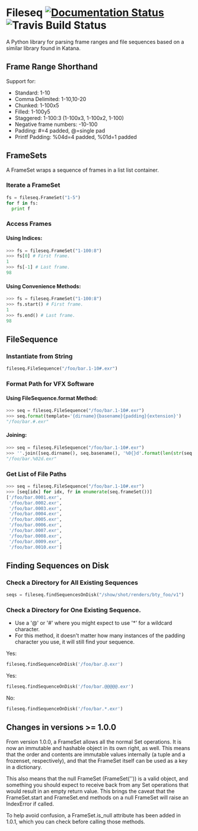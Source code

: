 # Fileseq [![Documentation Status](https://readthedocs.org/projects/fileseq/badge/?version=latest)](http://fileseq.readthedocs.io/en/latest/) ![Travis Build Status](https://api.travis-ci.org/sqlboy/fileseq.svg)

A Python library for parsing frame ranges and file sequences based on a similar library found in Katana.

## Frame Range Shorthand

Support for:

* Standard: 1-10
* Comma Delimited: 1-10,10-20
* Chunked: 1-100x5
* Filled: 1-100y5
* Staggered: 1-100:3 (1-100x3, 1-100x2, 1-100)
* Negative frame numbers: -10-100
* Padding: #=4 padded, @=single pad
* Printf Padding: %04d=4 padded, %01d=1 padded

## FrameSets

A FrameSet wraps a sequence of frames in a list list container.

### Iterate a FrameSet
```python
fs = fileseq.FrameSet("1-5")
for f in fs:
  print f
```

### Access Frames

#### Using Indices:
```python
>>> fs = fileseq.FrameSet("1-100:8")
>>> fs[0] # First frame.
1
>>> fs[-1] # Last frame.
98
```

#### Using Convenience Methods:
```python
>>> fs = fileseq.FrameSet("1-100:8")
>>> fs.start() # First frame.
1
>>> fs.end() # Last frame.
98
```

## FileSequence

### Instantiate from String
```python
fileseq.FileSequence("/foo/bar.1-10#.exr")
```

### Format Path for VFX Software

#### Using FileSequence.format Method:
```python
>>> seq = fileseq.FileSequence("/foo/bar.1-10#.exr")
>>> seq.format(template='{dirname}{basename}{padding}{extension}') 
"/foo/bar.#.exr"
```

#### Joining:
```python
>>> seq = fileseq.FileSequence("/foo/bar.1-10#.exr")
>>> ''.join([seq.dirname(), seq.basename(), '%0{}d'.format(len(str(seq.end()))), seq.extension()])
"/foo/bar.%02d.exr"
```

### Get List of File Paths
```python
>>> seq = fileseq.FileSequence("/foo/bar.1-10#.exr")
>>> [seq[idx] for idx, fr in enumerate(seq.frameSet())]
['/foo/bar.0001.exr',
 '/foo/bar.0002.exr',
 '/foo/bar.0003.exr',
 '/foo/bar.0004.exr',
 '/foo/bar.0005.exr',
 '/foo/bar.0006.exr',
 '/foo/bar.0007.exr',
 '/foo/bar.0008.exr',
 '/foo/bar.0009.exr',
 '/foo/bar.0010.exr']
```

## Finding Sequences on Disk

### Check a Directory for All Existing Sequences
```python
seqs = fileseq.findSequencesOnDisk("/show/shot/renders/bty_foo/v1")
```

### Check a Directory for One Existing Sequence.
* Use a '@' or '#' where you might expect to use '*' for a wildcard character. 
* For this method, it doesn't matter how many instances of the padding character you use, it will still find your sequence.

Yes:
```python
fileseq.findSequenceOnDisk('/foo/bar.@.exr')
```
Yes:
```python
fileseq.findSequenceOnDisk('/foo/bar.@@@@@.exr')
```
No: 
```python
fileseq.findSequenceOnDisk('/foo/bar.*.exr')
```

## Changes in versions >= 1.0.0

From version 1.0.0, a FrameSet allows all the normal Set operations.  It is now an immutable and
hashable object in its own right, as well.  This means that the order and contents are immutable
values internally (a tuple and a frozenset, respectively), and that the FrameSet itself can be
used as a key in a dictionary.

This also means that the null FrameSet (FrameSet('')) is a valid object, and something you should
expect to receive back from any Set operations that would result in an empty return value.  This
brings the caveat that the FrameSet.start and FrameSet.end methods on a null FrameSet will raise an
IndexError if called.

To help avoid confusion, a FrameSet.is_null attribute has been added in 1.0.1, which you can check 
before calling those methods.
